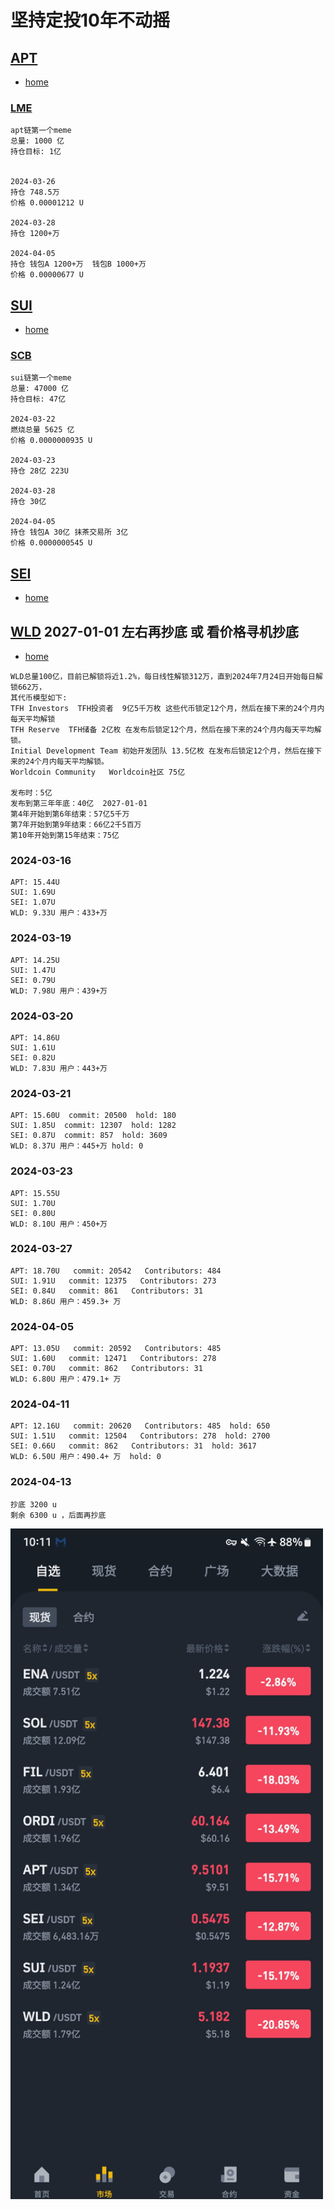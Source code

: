 # 坚持定投10年不动摇

## [APT](https://github.com/aptos-labs/aptos-core)
- [home](https://aptosfoundation.org)
### [LME](https://legendaryme.me/) 
```
apt链第一个meme
总量: 1000 亿
持仓目标: 1亿


2024-03-26
持仓 748.5万
价格 0.00001212 U

2024-03-28
持仓 1200+万

2024-04-05
持仓 钱包A 1200+万  钱包B 1000+万
价格 0.00000677 U
```


## [SUI](https://github.com/MystenLabs/sui)
- [home](https://sui.io)

### [SCB](https://sacabam.fun) 
```
sui链第一个meme
总量: 47000 亿
持仓目标: 47亿

2024-03-22
燃烧总量 5625 亿
价格 0.0000000935 U

2024-03-23
持仓 28亿 223U

2024-03-28
持仓 30亿

2024-04-05
持仓 钱包A 30亿 抹茶交易所 3亿
价格 0.0000000545 U
```

## [SEI](https://github.com/sei-protocol/sei-chain)
- [home](https://www.sei.io)


## [WLD](https://github.com/worldcoin) 2027-01-01 左右再抄底 或 看价格寻机抄底
- [home](https://worldcoin.org)
```
WLD总量100亿，目前已解锁将近1.2%，每日线性解锁312万，直到2024年7月24日开始每日解锁662万，
其代币模型如下:
TFH Investors  TFH投资者  9亿5千万枚 这些代币锁定12个月，然后在接下来的24个月内每天平均解锁
TFH Reserve  TFH储备 2亿枚 在发布后锁定12个月，然后在接下来的24个月内每天平均解锁。
Initial Development Team 初始开发团队 13.5亿枚 在发布后锁定12个月，然后在接下来的24个月内每天平均解锁。
Worldcoin Community   Worldcoin社区 75亿

发布时：5亿
发布到第三年年底：40亿  2027-01-01
第4年开始到第6年结束：57亿5千万 
第7年开始到第9年结束：66亿2千5百万
第10年开始到第15年结束：75亿 
```

### 2024-03-16
```
APT: 15.44U
SUI: 1.69U
SEI: 1.07U
WLD: 9.33U 用户：433+万
```

### 2024-03-19
```
APT: 14.25U
SUI: 1.47U
SEI: 0.79U
WLD: 7.98U 用户：439+万
```

### 2024-03-20
```
APT: 14.86U
SUI: 1.61U
SEI: 0.82U
WLD: 7.83U 用户：443+万
```

### 2024-03-21
```
APT: 15.60U  commit: 20500  hold: 180
SUI: 1.85U  commit: 12307  hold: 1282
SEI: 0.87U  commit: 857  hold: 3609
WLD: 8.37U 用户：445+万 hold: 0
```

### 2024-03-23
```
APT: 15.55U
SUI: 1.70U
SEI: 0.80U
WLD: 8.10U 用户：450+万
```

### 2024-03-27
```
APT: 18.70U   commit: 20542   Contributors: 484
SUI: 1.91U   commit: 12375   Contributors: 273
SEI: 0.84U   commit: 861   Contributors: 31
WLD: 8.86U 用户：459.3+ 万
```

### 2024-04-05
```
APT: 13.05U   commit: 20592   Contributors: 485
SUI: 1.60U   commit: 12471   Contributors: 278
SEI: 0.70U   commit: 862   Contributors: 31
WLD: 6.80U 用户：479.1+ 万
```
### 2024-04-11
```
APT: 12.16U   commit: 20620   Contributors: 485  hold: 650
SUI: 1.51U   commit: 12504   Contributors: 278  hold: 2700
SEI: 0.66U   commit: 862   Contributors: 31  hold: 3617
WLD: 6.50U 用户：490.4+ 万  hold: 0
```

### 2024-04-13
```
抄底 3200 u
剩余 6300 u ，后面再抄底
```
<img width="500" src="assets/崩盘.jpg"/>

